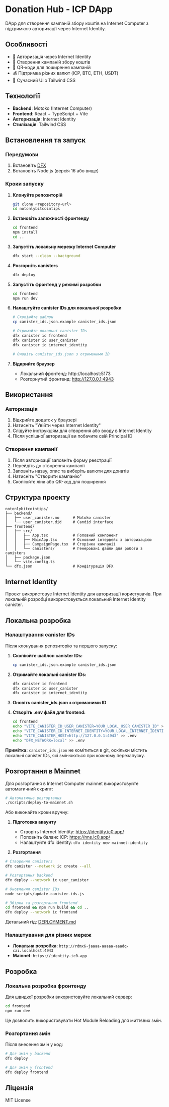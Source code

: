 # Donation Hub - ICP DApp

DApp для створення кампаній збору коштів на Internet Computer з підтримкою авторизації через Internet Identity.

## Особливості

- 🔐 Авторизація через Internet Identity
- 🎯 Створення кампаній збору коштів
- 📱 QR-коди для поширення кампаній
- 💰 Підтримка різних валют (ICP, BTC, ETH, USDT)
- 🎨 Сучасний UI з Tailwind CSS

## Технології

- **Backend**: Motoko (Internet Computer)
- **Frontend**: React + TypeScript + Vite
- **Авторизація**: Internet Identity
- **Стилізація**: Tailwind CSS

## Встановлення та запуск

### Передумови

1. Встановіть [DFX](https://internetcomputer.org/docs/current/developer-docs/setup/install/)
2. Встановіть Node.js (версія 16 або вище)

### Кроки запуску

1. **Клонуйте репозиторій**
   ```bash
   git clone <repository-url>
   cd notonlybitcointips
   ```

2. **Встановіть залежності фронтенду**
   ```bash
   cd frontend
   npm install
   cd ..
   ```

3. **Запустіть локальну мережу Internet Computer**
   ```bash
   dfx start --clean --background
   ```

4. **Розгорніть canisters**
   ```bash
   dfx deploy
   ```

5. **Запустіть фронтенд у режимі розробки**
   ```bash
   cd frontend
   npm run dev
   ```

6. **Налаштуйте canister IDs для локальної розробки**
   ```bash
   # Скопіюйте шаблон
   cp canister_ids.json.example canister_ids.json
   
   # Отримайте локальні canister IDs
   dfx canister id frontend
   dfx canister id user_canister
   dfx canister id internet_identity
   
   # Оновіть canister_ids.json з отриманими ID
   ```

7. **Відкрийте браузер**
   - Локальний фронтенд: http://localhost:5173
   - Розгорнутий фронтенд: http://127.0.0.1:4943

## Використання

### Авторизація

1. Відкрийте додаток у браузері
2. Натисніть "Увійти через Internet Identity"
3. Слідуйте інструкціям для створення або входу в Internet Identity
4. Після успішної авторизації ви побачите свій Principal ID

### Створення кампанії

1. Після авторизації заповніть форму реєстрації
2. Перейдіть до створення кампанії
3. Заповніть назву, опис та виберіть валюти для донатів
4. Натисніть "Створити кампанію"
5. Скопіюйте лінк або QR-код для поширення

## Структура проекту

```
notonlybitcointips/
├── backend/
│   ├── user_canister.mo      # Motoko canister
│   └── user_canister.did     # Candid interface
├── frontend/
│   ├── src/
│   │   ├── App.tsx           # Головний компонент
│   │   ├── MainApp.tsx       # Основний інтерфейс з авторизацією
│   │   ├── CampaignPage.tsx  # Сторінка кампанії
│   │   └── canisters/        # Генеровані файли для роботи з canisters
│   ├── package.json
│   └── vite.config.ts
└── dfx.json                  # Конфігурація DFX
```

## Internet Identity

Проект використовує Internet Identity для авторизації користувачів. При локальній розробці використовується локальний Internet Identity canister.

## Локальна розробка

### Налаштування canister IDs

Після клонування репозиторію та першого запуску:

1. **Скопіюйте шаблон canister IDs:**
   ```bash
   cp canister_ids.json.example canister_ids.json
   ```

2. **Отримайте локальні canister IDs:**
   ```bash
   dfx canister id frontend
   dfx canister id user_canister  
   dfx canister id internet_identity
   ```

3. **Оновіть canister_ids.json з отриманими ID**

4. **Створіть .env файл для frontend:**
   ```bash
   cd frontend
   echo "VITE_CANISTER_ID_USER_CANISTER=YOUR_LOCAL_USER_CANISTER_ID" > .env
   echo "VITE_CANISTER_ID_INTERNET_IDENTITY=YOUR_LOCAL_INTERNET_IDENTITY_ID" >> .env
   echo "VITE_CANISTER_HOST=http://127.0.0.1:4943" >> .env
   echo "DFX_NETWORK=local" >> .env
   ```

**Примітка:** `canister_ids.json` не комітиться в git, оскільки містить локальні canister IDs, які змінюються при кожному перезапуску.

## Розгортання в Mainnet

Для розгортання в Internet Computer mainnet використовуйте автоматичний скрипт:

```bash
# Автоматичне розгортання
./scripts/deploy-to-mainnet.sh
```

Або виконайте кроки вручну:

1. **Підготовка акаунту**
   - Створіть Internet Identity: https://identity.ic0.app/
   - Поповніть баланс ICP: https://nns.ic0.app/
   - Налаштуйте dfx identity: `dfx identity new mainnet-identity`

2. **Розгортання**
```bash
# Створення canisters
dfx canister --network ic create --all

# Розгортання backend
dfx deploy --network ic user_canister

# Оновлення canister IDs
node scripts/update-canister-ids.js

# Збірка та розгортання frontend
cd frontend && npm run build && cd ..
dfx deploy --network ic frontend
```

Детальний гід: [DEPLOYMENT.md](./DEPLOYMENT.md)

### Налаштування для різних мереж

- **Локальна розробка**: `http://rdmx6-jaaaa-aaaaa-aaadq-cai.localhost:4943`
- **Mainnet**: `https://identity.ic0.app`

## Розробка

### Локальна розробка фронтенду

Для швидкої розробки використовуйте локальний сервер:

```bash
cd frontend
npm run dev
```

Це дозволить використовувати Hot Module Reloading для миттєвих змін.

### Розгортання змін

Після внесення змін у код:

```bash
# Для змін у backend
dfx deploy

# Для змін у frontend
dfx deploy frontend
```

## Ліцензія

MIT License
